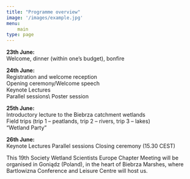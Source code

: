 ```yaml
---
title: "Programme overview"
image: '/images/example.jpg'
menu:
    main
type: page
---
```

**23th June:**\
Welcome, dinner (within one’s budget), bonfire

**24th June:**\
Registration and welcome reception\
Opening ceremony/Welcome speech\
Keynote Lectures\
Parallel sessions\ 
Poster session

**25th June:**\
Introductory lecture to the Biebrza catchment wetlands\
Field trips (trip 1 – peatlands, trip 2 – rivers, trip 3 – lakes)\
“Wetland Party”

**26th June:**\
Keynote Lectures
Parallel sessions 
Closing ceremony (15.30 CEST)

This 19th Society Wetland Scientists Europe Chapter Meeting will be organised in Goniądz (Poland), in the heart of Biebrza Marshes, where Bartlowizna Conference and Leisure Centre will host us.
